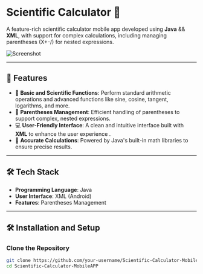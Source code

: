 # Scientific Calculator 🔢
 
A feature-rich scientific calculator mobile app developed using **Java** && **XML**, with support for complex calculations, including managing parentheses (X+-/) for nested expressions.

![Screenshot](https://github.com/MohamedBarbych/Scientific-Calculator-MobileAPP/assets/146338565/7762d28c-43e4-451d-b7ec-9e7a77f70c72)

---
         
## 🚀 Features 

- 🔢 **Basic and Scientific Functions**: Perform standard arithmetic operations and advanced functions like sine, cosine, tangent, logarithms, and more.
- 📐 **Parentheses Management**: Efficient handling of parentheses to support complex, nested expressions.
- 💻 **User-Friendly Interface**: A clean and intuitive interface built with **XML** to enhance the user experience .
- 🎯 **Accurate Calculations**: Powered by Java's built-in math libraries to ensure precise results.    

---

## 🛠️ Tech Stack

- **Programming Language**: Java  
- **User Interface**: XML (Android)            
- **Features**: Parentheses Management

---

## 🛠️ Installation and Setup   

###  Clone the Repository
```bash
git clone https://github.com/your-username/Scientific-Calculator-MobileAPP.git
cd Scientific-Calculator-MobileAPP
